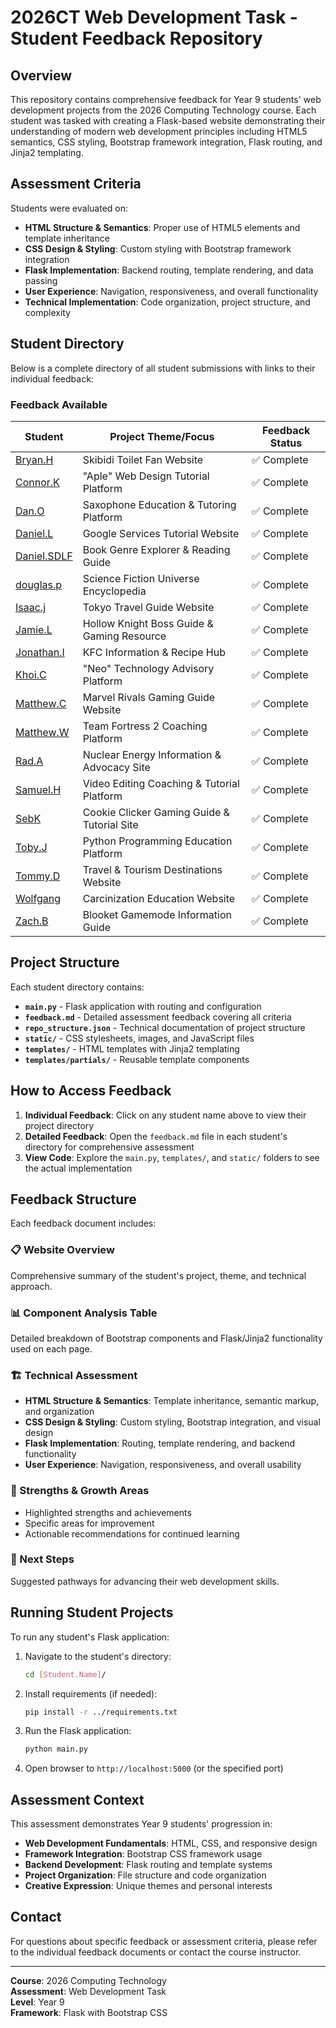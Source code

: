# 2026CT Web Development Task - Student Feedback Repository

## Overview

This repository contains comprehensive feedback for Year 9 students' web development projects from the 2026 Computing Technology course. Each student was tasked with creating a Flask-based website demonstrating their understanding of modern web development principles including HTML5 semantics, CSS styling, Bootstrap framework integration, Flask routing, and Jinja2 templating.

## Assessment Criteria

Students were evaluated on:

- **HTML Structure & Semantics**: Proper use of HTML5 elements and template inheritance
- **CSS Design & Styling**: Custom styling with Bootstrap framework integration
- **Flask Implementation**: Backend routing, template rendering, and data passing
- **User Experience**: Navigation, responsiveness, and overall functionality
- **Technical Implementation**: Code organization, project structure, and complexity

## Student Directory

Below is a complete directory of all student submissions with links to their individual feedback:

### Feedback Available

| Student                       | Project Theme/Focus                         | Feedback Status |
| ----------------------------- | ------------------------------------------- | --------------- |
| [Bryan.H](./Bryan.H/)         | Skibidi Toilet Fan Website                  | ✅ Complete     |
| [Connor.K](./Connor.K/)       | "Aple" Web Design Tutorial Platform         | ✅ Complete     |
| [Dan.O](./Dan.O/)             | Saxophone Education & Tutoring Platform     | ✅ Complete     |
| [Daniel.L](./Daniel.L/)       | Google Services Tutorial Website            | ✅ Complete     |
| [Daniel.SDLF](./Daniel.SDLF/) | Book Genre Explorer & Reading Guide         | ✅ Complete     |
| [douglas.p](./douglas.p/)     | Science Fiction Universe Encyclopedia       | ✅ Complete     |
| [Isaac.j](./Isaac.j/)         | Tokyo Travel Guide Website                  | ✅ Complete     |
| [Jamie.L](./Jamie.L/)         | Hollow Knight Boss Guide & Gaming Resource  | ✅ Complete     |
| [Jonathan.I](./Jonathan.I/)   | KFC Information & Recipe Hub                | ✅ Complete     |
| [Khoi.C](./Khoi.C/)           | "Neo" Technology Advisory Platform          | ✅ Complete     |
| [Matthew.C](./Matthew.C/)     | Marvel Rivals Gaming Guide Website          | ✅ Complete     |
| [Matthew.W](./Matthew.W/)     | Team Fortress 2 Coaching Platform           | ✅ Complete     |
| [Rad.A](./Rad.A/)             | Nuclear Energy Information & Advocacy Site  | ✅ Complete     |
| [Samuel.H](./Samuel.H/)       | Video Editing Coaching & Tutorial Platform  | ✅ Complete     |
| [SebK](./SebK/)               | Cookie Clicker Gaming Guide & Tutorial Site | ✅ Complete     |
| [Toby.J](./Toby.J/)           | Python Programming Education Platform       | ✅ Complete     |
| [Tommy.D](./Tommy.D/)         | Travel & Tourism Destinations Website       | ✅ Complete     |
| [Wolfgang](./Wolfgang/)       | Carcinization Education Website             | ✅ Complete     |
| [Zach.B](./Zach.B/)           | Blooket Gamemode Information Guide          | ✅ Complete     |

## Project Structure

Each student directory contains:

- **`main.py`** - Flask application with routing and configuration
- **`feedback.md`** - Detailed assessment feedback covering all criteria
- **`repo_structure.json`** - Technical documentation of project structure
- **`static/`** - CSS stylesheets, images, and JavaScript files
- **`templates/`** - HTML templates with Jinja2 templating
- **`templates/partials/`** - Reusable template components

## How to Access Feedback

1. **Individual Feedback**: Click on any student name above to view their project directory
2. **Detailed Feedback**: Open the `feedback.md` file in each student's directory for comprehensive assessment
3. **View Code**: Explore the `main.py`, `templates/`, and `static/` folders to see the actual implementation

## Feedback Structure

Each feedback document includes:

### 📋 Website Overview

Comprehensive summary of the student's project, theme, and technical approach.

### 📊 Component Analysis Table

Detailed breakdown of Bootstrap components and Flask/Jinja2 functionality used on each page.

### 🏗️ Technical Assessment

- **HTML Structure & Semantics**: Template inheritance, semantic markup, and organization
- **CSS Design & Styling**: Custom styling, Bootstrap integration, and visual design
- **Flask Implementation**: Routing, template rendering, and backend functionality
- **User Experience**: Navigation, responsiveness, and overall usability

### 💪 Strengths & Growth Areas

- Highlighted strengths and achievements
- Specific areas for improvement
- Actionable recommendations for continued learning

### 🎯 Next Steps

Suggested pathways for advancing their web development skills.

## Running Student Projects

To run any student's Flask application:

1. Navigate to the student's directory:

   ```bash
   cd [Student.Name]/
   ```

2. Install requirements (if needed):

   ```bash
   pip install -r ../requirements.txt
   ```

3. Run the Flask application:

   ```bash
   python main.py
   ```

4. Open browser to `http://localhost:5000` (or the specified port)

## Assessment Context

This assessment demonstrates Year 9 students' progression in:

- **Web Development Fundamentals**: HTML, CSS, and responsive design
- **Framework Integration**: Bootstrap CSS framework usage
- **Backend Development**: Flask routing and template systems
- **Project Organization**: File structure and code organization
- **Creative Expression**: Unique themes and personal interests

## Contact

For questions about specific feedback or assessment criteria, please refer to the individual feedback documents or contact the course instructor.

---

**Course**: 2026 Computing Technology  
**Assessment**: Web Development Task  
**Level**: Year 9  
**Framework**: Flask with Bootstrap CSS
